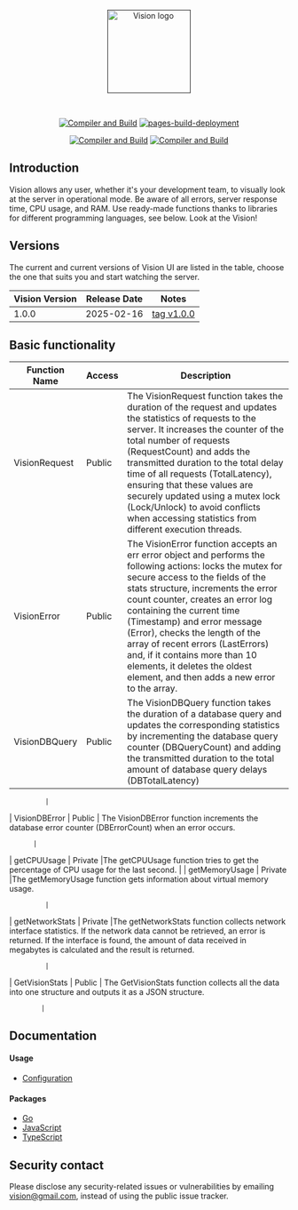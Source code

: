 <p align="center">
  <a href="" target="_blank" rel="noopener noreferrer">
    <img width="150" src="https://github.com/noneandundefined/vision-ui/blob/main/public/logo-vision-none.png" alt="Vision logo">
  </a>
</p>
</br>
<p align="center">
  <a href="https://github.com/Artymiik/vision/actions/workflows/compiler-client.yml"><img src="https://github.com/Artymiik/vision/actions/workflows/compiler-client.yml/badge.svg" alt="Compiler and Build"></a>
  <a href="https://github.com/noneandundefined/vision-ui/actions/workflows/pages/pages-build-deployment"><img src="https://github.com/noneandundefined/vision-ui/actions/workflows/pages/pages-build-deployment/badge.svg" alt="pages-build-deployment"></a>
</p>
<p align="center">
  <a href="https://www.npmjs.com/package/@artemiik/vision-ui"><img src="https://img.shields.io/npm/v/%40artemiik%2Fvision-ui" alt="Compiler and Build"></a>
  <a href="https://www.npmjs.com/package/@artemiik/vision-ui"><img src="https://img.shields.io/npm/dm/%40artemiik%2Fvision-ui" alt="Compiler and Build"></a>
</p>

## Introduction

Vision allows any user, whether it's your development team, to visually look at the server in operational mode. Be aware of all errors, server response time, CPU usage, and RAM. Use ready-made functions thanks to libraries for different programming languages, see below. Look at the Vision!

## Versions

The current and current versions of Vision UI are listed in the table, choose the one that suits you and start watching the server.

| Vision Version | Release Date | Notes                                                           |
| -------------- | ------------ | --------------------------------------------------------------- |
| 1.0.0          | 2025-02-16   | [tag v1.0.0](https://github.com/Artymiik/vision-ui/tree/v1.0.0) |

## Basic functionality

| Function Name | Access | Description                                                                                                                                                                                                                                                                                                                                                                                                                                                                 |
| ------------- | ------ | --------------------------------------------------------------------------------------------------------------------------------------------------------------------------------------------------------------------------------------------------------------------------------------------------------------------------------------------------------------------------------------------------------------------------------------------------------------------------- |
| VisionRequest | Public | The VisionRequest function takes the duration of the request and updates the statistics of requests to the server. It increases the counter of the total number of requests (RequestCount) and adds the transmitted duration to the total delay time of all requests (TotalLatency), ensuring that these values are securely updated using a mutex lock (Lock/Unlock) to avoid conflicts when accessing statistics from different execution threads.                        |
| VisionError   | Public | The VisionError function accepts an err error object and performs the following actions: locks the mutex for secure access to the fields of the stats structure, increments the error count counter, creates an error log containing the current time (Timestamp) and error message (Error), checks the length of the array of recent errors (LastErrors) and, if it contains more than 10 elements, it deletes the oldest element, and then adds a new error to the array. |
| VisionDBQuery | Public | The VisionDBQuery function takes the duration of a database query and updates the corresponding statistics by incrementing the database query counter (DBQueryCount) and adding the transmitted duration to the total amount of database query delays (DBTotalLatency)                                                                                                                                                                                                      |

             |

| VisionDBError | Public | The VisionDBError function increments the database error counter (DBErrorCount) when an error occurs.

          |

| getCPUUsage | Private |The getCPUUsage function tries to get the percentage of CPU usage for the last second. |
| getMemoryUsage | Private |The getMemoryUsage function gets information about virtual memory usage.

             |

| getNetworkStats | Private |The getNetworkStats function collects network interface statistics. If the network data cannot be retrieved, an error is returned. If the interface is found, the amount of data received in megabytes is calculated and the result is returned.

             |

| GetVisionStats | Public | The GetVisionStats function collects all the data into one structure and outputs it as a JSON structure.

            |

## Documentation

#### Usage

- [Configuration](https://github.com/noneandundefined/vision-ui/tree/main/docs)

#### Packages

- [Go](https://github.com/noneandundefined/vision-go)
- [JavaScript](https://github.com/noneandundefined/vision-npm)
- [TypeScript](https://github.com/noneandundefined/vision-npm)

## Security contact

Please disclose any security-related issues or vulnerabilities by emailing [vision@gmail.com](mailto:vision@gmail.com), instead of using the public issue tracker.
